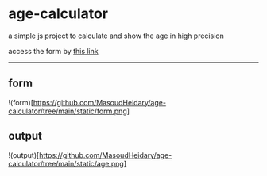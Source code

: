 # age-calculator
a simple js project to calculate and show the age in high precision 

access the form by [this link](https://masoudheidary.github.io/age-calculator/age-form.html)

---

## form

!(form)[https://github.com/MasoudHeidary/age-calculator/tree/main/static/form.png]

## output

!(output)[https://github.com/MasoudHeidary/age-calculator/tree/main/static/age.png]
